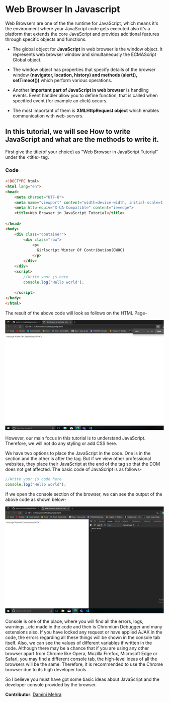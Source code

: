 # Web Browser In Javascript

Web Browsers are one of the the runtime for JavaScript, which means it's the environment where your JavaScript code gets executed also it's a platform that extends the core JavaScript and provides additional features through specific objects and functions.
</br>
* The global object for **JavaScript** in web browser is the window object. It represents web browser window and simultaneously the ECMAScript Global object. 

* The window object has properties that specify details of the browser window **(navigator, location, history) and methods (alert(), setTimeot())** which perform various operations.

* Another **important part of JavaScript in web browser** is handling events. Event handler allow you to define function, that is called when specified event (for example an click) occurs.

* The most important of them is **XMLHttpRequest object** which enables communication with web-servers.

## **In this tutorial, we will see How to write JavaScript and what are the methods to write it.**

First give the title(of your choice) as "Web Browser in JavaScript Tutorial" under the \<title> tag.

### **Code**

```html
<!DOCTYPE html>
<html lang="en">
<head>
    <meta charset="UTF-8">
    <meta name="viewport" content="width=device-width, initial-scale=1.0">
    <meta http-equiv="X-UA-Compatible" content="ie=edge">
    <title>Web Browser in JavaScript Tutorial</title>
   
</head>
<body>
    <div class="container">
        <div class="row">
            <p>
              Girlscript Winter Of Contribution(GWOC)  
            </p>
        </div>
    </div>
    <script>
        //Write your js here
        console.log('Hello world');
        
    </script>
</body>
</html>

```

The result of the above code will look as follows on the HTML Page-

<img title="a title" alt="Alt text" src="img1.png">

However, our main focus in this tutorial is to understand JavaScript. Therefore, we will not do any styling or add CSS here.

We have two options to place the JavaScript in the code. One is in the <head> section and the other is after the <body> tag. But if we view other professional websites, they place their JavaScript at the end of the <body> tag so that the DOM does not get affected. The basic code of JavaScript is as follows-

```js
//Write your js code here
console.log("Hello world");
```

If we open the console section of the browser, we can see the output of the above code as shown below-

<img title="a title" alt="Alt text" src="img2.png">

</br>

Console is one of the place, where you will find all the errors, logs, warnings...etc made in the code and their is Chromium Debugger and many extensions also. If you have locked any request or have applied AJAX in the code, the errors regarding all these things will be shown in the console tab itself. Also, we can see the values of different variables if written in the code. Although there may be a chance that if you are using any other browser apart from Chrome like Opera, Mozilla Firefox, Microsoft Edge or Safari, you may find a different console tab, the high-level ideas of all the browsers will be the same. Therefore, it is recommended to use the Chrome browser due to its high developer tools.

So I believe you must have got some basic ideas about JavaScript and the developer console provided by the browser.

**Contributor**: [Damini Mehra](https://github.com/daminimehra)

